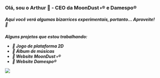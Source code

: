 ### Olá, sou o Arthur 👋 - CEO da MoonDust◑® e Damespo®

<h5>Aqui você verá algumas bizarrices experimentais, portanto... Aproveite! 🌵<h5>

Alguns projetos que estou trabalhando:
  - 🦎 Jogo de plataforma 2D
  - 🐊 Álbum de músicas
  - 🐍 Website MoonDust◑®
  - 🍏 Website Damespo®
  
![](https://github.com/artwafam/giphy-downsized-large.gif)
<!--
**artwafam/artwafam** is a ✨ _special_ ✨ repository because its `README.md` (this file) appears on your GitHub profile.

Here are some ideas to get you started:

- 🔭 I’m currently working on ...
- 🌱 I’m currently learning ...
- 👯 I’m looking to collaborate on ...
- 🤔 I’m looking for help with ...
- 💬 Ask me about ...
- 📫 How to reach me: ...
- 😄 Pronouns: ...
- ⚡ Fun fact: ...
-->
